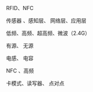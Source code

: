 

RFID、NFC 

传感器    、感知层、   网络层、应用层



低频、高频、超高频、微波（2.4G）



有源、 无源

电感、 电容



NFC  、高频



卡模式、读写器、  点对点

